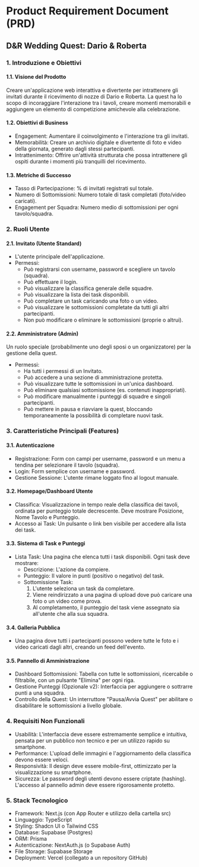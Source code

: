 # Product Requirement Document (PRD)

## D&R Wedding Quest: Dario & Roberta

### 1. Introduzione e Obiettivi

#### 1.1. Visione del Prodotto

Creare un'applicazione web interattiva e divertente per intrattenere gli invitati durante il ricevimento di nozze di Dario e Roberta. La quest ha lo scopo di incoraggiare l'interazione tra i tavoli, creare momenti memorabili e aggiungere un elemento di competizione amichevole alla celebrazione.

#### 1.2. Obiettivi di Business

- Engagement: Aumentare il coinvolgimento e l'interazione tra gli invitati.
- Memorabilità: Creare un archivio digitale e divertente di foto e video della giornata, generato dagli stessi partecipanti.
- Intrattenimento: Offrire un'attività strutturata che possa intrattenere gli ospiti durante i momenti più tranquilli del ricevimento.

#### 1.3. Metriche di Successo

- Tasso di Partecipazione: % di invitati registrati sul totale.
- Numero di Sottomissioni: Numero totale di task completati (foto/video caricati).
- Engagement per Squadra: Numero medio di sottomissioni per ogni tavolo/squadra.

### 2. Ruoli Utente

#### 2.1. Invitato (Utente Standard)

- L'utente principale dell'applicazione.
- Permessi:
  - Può registrarsi con username, password e scegliere un tavolo (squadra).
  - Può effettuare il login.
  - Può visualizzare la classifica generale delle squadre.
  - Può visualizzare la lista dei task disponibili.
  - Può completare un task caricando una foto o un video.
  - Può visualizzare le sottomissioni completate da tutti gli altri partecipanti.
  - Non può modificare o eliminare le sottomissioni (proprie o altrui).

#### 2.2. Amministratore (Admin)

Un ruolo speciale (probabilmente uno degli sposi o un organizzatore) per la gestione della quest.

- Permessi:
  - Ha tutti i permessi di un Invitato.
  - Può accedere a una sezione di amministrazione protetta.
  - Può visualizzare tutte le sottomissioni in un'unica dashboard.
  - Può eliminare qualsiasi sottomissione (es. contenuti inappropriati).
  - Può modificare manualmente i punteggi di squadre e singoli partecipanti.
  - Può mettere in pausa e riavviare la quest, bloccando temporaneamente la possibilità di completare nuovi task.

### 3. Caratteristiche Principali (Features)

#### 3.1. Autenticazione

- Registrazione: Form con campi per username, password e un menu a tendina per selezionare il tavolo (squadra).
- Login: Form semplice con username e password.
- Gestione Sessione: L'utente rimane loggato fino al logout manuale.

#### 3.2. Homepage/Dashboard Utente

- Classifica: Visualizzazione in tempo reale della classifica dei tavoli, ordinata per punteggio totale decrescente. Deve mostrare Posizione, Nome Tavolo e Punteggio.
- Accesso ai Task: Un pulsante o link ben visibile per accedere alla lista dei task.

#### 3.3. Sistema di Task e Punteggi

- Lista Task: Una pagina che elenca tutti i task disponibili. Ogni task deve mostrare:
    - Descrizione: L'azione da compiere.
    - Punteggio: Il valore in punti (positivo o negativo) del task.
    - Sottomissione Task:
        1. L'utente seleziona un task da completare.
        2. Viene reindirizzato a una pagina di upload dove può caricare una foto o un video come prova.
        3. Al completamento, il punteggio del task viene assegnato sia all'utente che alla sua squadra.

#### 3.4. Galleria Pubblica

- Una pagina dove tutti i partecipanti possono vedere tutte le foto e i video caricati dagli altri, creando un feed dell'evento.

#### 3.5. Pannello di Amministrazione

- Dashboard Sottomissioni: Tabella con tutte le sottomissioni, ricercabile o filtrabile, con un pulsante "Elimina" per ogni riga.
- Gestione Punteggi (Opzionale v2): Interfaccia per aggiungere o sottrarre punti a una squadra.
- Controllo della Quest: Un interruttore "Pausa/Avvia Quest" per abilitare o disabilitare le sottomissioni a livello globale.

### 4. Requisiti Non Funzionali

- Usabilità: L'interfaccia deve essere estremamente semplice e intuitiva, pensata per un pubblico non tecnico e per un utilizzo rapido su smartphone.
- Performance: L'upload delle immagini e l'aggiornamento della classifica devono essere veloci.
- Responsività: Il design deve essere mobile-first, ottimizzato per la visualizzazione su smartphone.
- Sicurezza: Le password degli utenti devono essere criptate (hashing). L'accesso al pannello admin deve essere rigorosamente protetto.

### 5. Stack Tecnologico

- Framework: Next.js (con App Router e utilizzo della cartella src)
- Linguaggio: TypeScript
- Styling: Shadcn UI o Tailwind CSS
- Database: Supabase (Postgres)
- ORM: Prisma
- Autenticazione: NextAuth.js (o Supabase Auth)
- File Storage: Supabase Storage
- Deployment: Vercel (collegato a un repository GitHub)